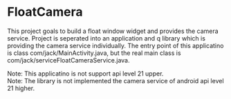 # FloatCamera
This project goals to build a float window widget and provides the camera service. Project is seperated into 
an application and q library which is providing the camera service individually. The entry point of this applicatino is 
class com/jack/MainActivity.java, but the real main class is com/jack/serviceFloatCameraService.java.
<p/>
Note: This applicatino is not support api level 21 upper.
<br/>
Note: The library is not implemented the camera service of android api level 21 higher.
